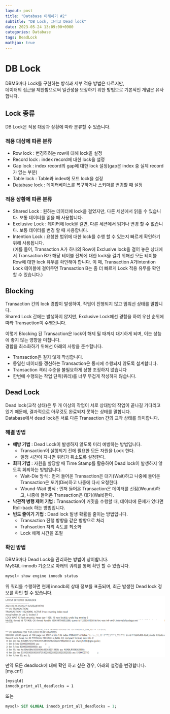 ```yaml
---
layout: post
title: "Database 이해하기 #2"
subtitle: "DB Lock, 그리고 Dead lock"
date: 2023-05-24 13:09:00+0900
categories: Database
tags: DeadLock
mathjax: true
---
```


# DB Lock

DBMS마다 Lock를 구현하는 방식과 세부 적용 방법은 다르지만,   
데이터의 접근을 제한함으로써 일관성을 보장하기 위한 방법으로 기본적인 개념은 유사합니다.

## Lock 종류

DB Lock은 적용 대상과 상황에 따라 분류할 수 있습니다.

### 적용 대상에 따른 분류

- Row lock : 변경하려는 row에 대해 lock을 설정
- Record lock : index record에 대한 lock을 설정
- Gap lock : index record의 gap에 대한 lock 설정(gap은 index 중 실제 record가 없는 부분)
- Table lock : Table과 index에 모드 lock을 설정
- Database lock : 데이터베이스를 복구하거나 스키마를 변경할 때 설정

### 적용 상황에 따른 분류

- Shared Lock : 원하는 데이터에 lock을 걸었지만, 다른 세션에서 읽을 수 있습니다. 보통 데이터를 읽을 때 사용합니다.
- Exclusive Lock : 데이터에 lock을 걸면, 다른 세션에서 읽거나 변경 할 수 없습니다. 보통 데이터를 변경 할 때 사용합니다.
- Intention Lock : 요청한 범위에 대한 lock를 수행 할 수 있는지 빠르게 확인하기 위해 사용됩니다.  
  (예를 들어, Transaction A가 하나의 Row에 Exclusive lock을 걸어 놓은 상태에서 Transaction B가 해당 테이블 전체에 대한 lock을 걸기
  위해선 모든 테이블 Row에 대한 lock 유무를 확인해야 합니다. 이 때, Transaction A가Intention Lock 테이블에 걸어두면 Transaction B는 좀
  더 빠르게 Lock 적용 유무를 확인 할 수 있습니다.)

## Blocking

Transaction 간의 lock 경합이 발생하여, 작업이 진행되지 않고 멈춰선 상태를 말합니다.  
Shared Lock 간에는 발생하지 않지만, Exclusive Lock에선 경합을 하여 우선 순위에 따라 Transaction이 수행됩니다.

이렇게 Blocking 된 Transaction은 lock이 해제 될 때까지 대기하게 되며, 이는 성능에 좋지 않는 영향을 미칩니다.  
경합을 최소화하기 위해선 아래의 사항을 준수합니다.

- Transaction은 길지 않게 작성합니다.
- 동일한 데이터를 갱신하는 Transaction은 동시에 수행되지 않도록 설계합니다.
- Transaction 격리 수준을 불필요하게 상향 조정하지 않습니다
- 한번에 수행되는 작업 단위(쿼리)를 너무 무겁게 작성하지 않습니다.

## Dead Lock

Dead lock(교착 상태)은 두 개 이상의 작업이 서로 상대방의 작업이 끝나길 기다리고 있기 때문에, 결과적으로 아무것도 완료되지 못하는 상태를 말합니다.  
Database에서 dead lock은 서로 다른 Transaction 간의 교착 상태를 의미합니다.

### 해결 방법

- __예방 기법__ : Dead Lock이 발생하지 않도록 미리 예방하는 방법입니다.
    - Transaction이 실행되기 전에 필요한 모든 자원을 Lock 한다.
    - 일정 시간이 지나면 쿼리가 취소도록 설정한다.
- __회피 기법__ : 자원을 할당할 때 Time Stamp를 활용하여 Dead lock이 발생하지 않도록 회픠하는 방법입니다.
    - Wait-Die 방식 : 먼저 들어온 Transaction은 대기(Wait)하고 나중에 들어온 Transaction은 포기(Die)하고 나중에 다시 요청한다.
    - Wound-Wait 방식 : 먼저 들어온 Transaction은 데이터를 선점(Wound)하고, 나중에 들어온 Transaction은 대기(Wait)한다.
- __낙관적 병행 제어 기법__ : Transaction이 커밋을 수행할 때, 데이터에 문제가 있다면 Roll-back 하는 방법입니다.
- __빈도 줄이기 기법__ : Dead lock 발생 확률을 줄이는 방법입니다.
    - Transaction 진행 방향을 같은 방향으로 처리
    - Trahsaction 처리 속도를 최소화
    - Lock 해제 시간을 조절

### 확인 방법

DBMS마다 Dead Lock을 관리하는 방법이 상이합니다.  
MySQL-innodb 기준으로 아래의 쿼리를 통해 확인 할 수 있습니다.

```sql
mysql> show engine innodb status
```

위 쿼리를 수행하면 현재 innodb의 상태 정보를 표출되며, 최근 발생한 Dead lock 정보를 확인 할 수 있습니다.  
![deadLockLog](/resource/2023/20230524/20230524-image-1.png)

만약 모든 deadlock에 대해 확인 하고 싶은 경우, 아래의 설정을 변경합니다.  
[my.cnf]

```
[mysqld]
innodb_print_all_deadlocks = 1
```

또는

```sql
mysql> SET GLOBAL innodb_print_all_deadlocks = 1;
```